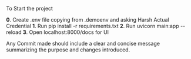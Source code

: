 To Start the project

**0**. Create .env file copying from .demoenv and asking Harsh Actual Credential
**1**. Run pip install -r requirements.txt
**2**. Run uvicorn main:app --reload
**3**. Open localhost:8000/docs for UI

Any Commit made should include a clear and concise message summarizing the purpose and changes introduced.
